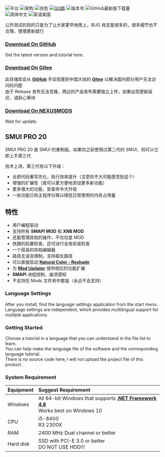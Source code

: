 ![平台](https://img.shields.io/badge/平台-.NET%20Framework%204.8-red?style=flat-square)
![架构](https://img.shields.io/badge/架构-x64-red?style=flat-square)
![状态](https://img.shields.io/badge/状态-公开测试-blueviolet?style=flat-square)
[![QQ群](https://img.shields.io/badge/QQ%20群-789743581-blue?style=flat-square)](https://jq.qq.com/?_wv=1027&k=HkRRE5c0)
![版本号](https://img.shields.io/github/v/release/Lake1059/SMUI-PRO-20?label=GitHub%20Release&style=flat-square)
![GitHub最新版下载量](https://img.shields.io/github/downloads/Lake1059/SMUI-PRO-20/latest/total?label=Downloads&style=flat-square)  
![简体中文](https://img.shields.io/badge/简体中文-原生支持-brightgreen?style=flat-square)
![英语美国](https://img.shields.io/badge/English-Unavailable-orange?style=flat-square)

公开测试的目的只是为了让大家更早地用上，BUG 肯定是很多的，很多细节也不合理，慢慢更新就行

### [Download On GitHub](https://github.com/Lake1059/SMUI-PRO-20/releases)  
Get the latest version and tutorial here. 

### [Download On Gitee](https://gitee.com/Lake1059/SMUI-PRO-20/releases)
此存储库会从 **[GitHub](https://github.com/Lake1059/SMUI-PRO-20)** 手动克隆到中国大陆的 **[Gitee](https://gitee.com/Lake1059/SMUI-PRO-20)** 以解决国内部分用户无法访问的问题  
由于 Release 发布无法克隆，两边的产品发布需要独立上传，如果出现更新延迟，请耐心等待

### [Download On NEXUSMODS](https://www.nexusmods.com/stardewvalley/mods/5768)
Wait for update.

## SMUI PRO 20
SMUI PRO 20 是 SMUI 的重制版，如果你之前使用过第二代的 SMUI，则可以立即上手第三代

技术上讲，第三代有以下升级：
+ 全部代码重写优化，执行效率提升（注意你不大可能感觉到这个）
+ 增强的扩展性（我可以更方便地添加更多新功能）
+ 更多强大的功能，安装命令大升级
+ 一些功能已和主程序分离以降低日常使用的内存占用量

## 特性
+ 用户编程驱动
+ 支持所有 **SMAPI MOD** 和 **XNB MOD**
+ 还能管理其他的操作，不仅仅是 MOD
+ 快捷的前置检查，还可进行全局安装检查
+ 一个简易的存档编辑器
+ 路径无语言限制，支持超长路径
+ 可以直接启动 **[Natural Color - Reshade](https://www.nexusmods.com/stardewvalley/mods/1213)**
+ 为 **[Mod Updater](https://www.nexusmods.com/stardewvalley/mods/6338)** 提供相应的功能扩展
+ **SMAPI** 进程控制，崩溃感知
+ 不支持在 Mods 文件夹中套娃（永远不会支持）

### Language Settings
After you install, find the language settings application from the start menu.  
Language settings are independent, which provides multilingual support for multiple applications.

### Getting Started
Choose a tutorial in a language that you can understand in the file list to learn.  
You can help make the language file of the software and the corresponding language tutorial.  
There is no source code here, I will not upload the project file of this product.

### System Requirement
| Equipment | Suggest Requirement |
| :--- | :--- | 
| Windows | All 64-bit Windows that supports **[.NET Framework 4.8](https://dotnet.microsoft.com/download/dotnet-framework/net48)**<br>Works best on Windows 10 |
| CPU | i5-8400<br>R3 2300X|
| RAM | 2400 MHz Dual channel or better |
| Hard disk | SSD with PCI-E 3.0 or better<br>DO NOT USE HDD!!! |
